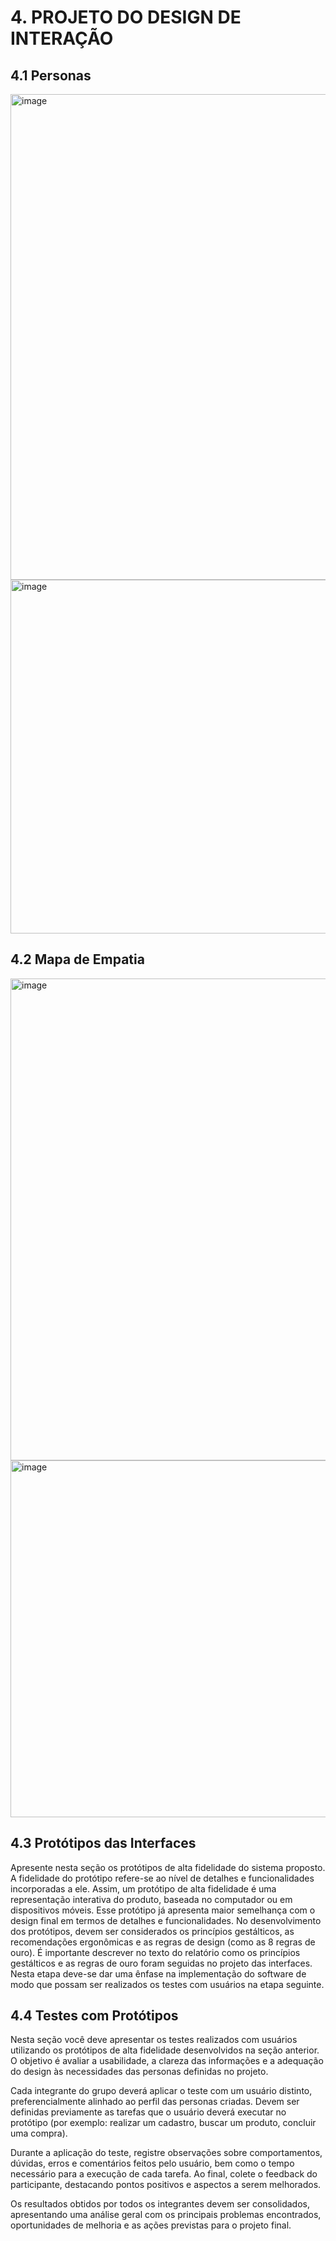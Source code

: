 # 4. PROJETO DO DESIGN DE INTERAÇÃO

## 4.1 Personas
<img width="1384" height="777" alt="image" src="https://github.com/user-attachments/assets/a290a20d-82f5-47b7-a3fe-39efe1e325a9" />
<img width="1022" height="566" alt="image" src="https://github.com/user-attachments/assets/b87239f6-cc31-4019-a3be-d8666e775b6d" />




## 4.2 Mapa de Empatia
<img width="1383" height="771" alt="image" src="https://github.com/user-attachments/assets/38a6e796-d142-4eb2-8359-73d8c2a4cacd" />
<img width="1028" height="571" alt="image" src="https://github.com/user-attachments/assets/4ea596d1-12ba-4209-b9f2-55b4f4900282" />




## 4.3 Protótipos das Interfaces
Apresente nesta seção os protótipos de alta fidelidade do sistema proposto. A fidelidade do protótipo refere-se ao nível de detalhes e funcionalidades incorporadas a ele. Assim, um protótipo de alta fidelidade é uma representação interativa do produto, baseada no computador ou em dispositivos móveis. Esse protótipo já apresenta maior semelhança com o design final em termos de detalhes e funcionalidades. No desenvolvimento dos protótipos, devem ser considerados os princípios gestálticos, as recomendações ergonômicas e as regras de design (como as 8 regras de ouro). É importante descrever no texto do relatório como os princípios gestálticos e as regras de ouro foram seguidas no projeto das interfaces. Nesta etapa deve-se dar uma ênfase na implementação do software de modo que possam ser realizados os testes com usuários na etapa seguinte.

## 4.4 Testes com Protótipos
Nesta seção você deve apresentar os testes realizados com usuários utilizando os protótipos de alta fidelidade desenvolvidos na seção anterior. O objetivo é avaliar a usabilidade, a clareza das informações e a adequação do design às necessidades das personas definidas no projeto.

Cada integrante do grupo deverá aplicar o teste com um usuário distinto, preferencialmente alinhado ao perfil das personas criadas. Devem ser definidas previamente as tarefas que o usuário deverá executar no protótipo (por exemplo: realizar um cadastro, buscar um produto, concluir uma compra).

Durante a aplicação do teste, registre observações sobre comportamentos, dúvidas, erros e comentários feitos pelo usuário, bem como o tempo necessário para a execução de cada tarefa. Ao final, colete o feedback do participante, destacando pontos positivos e aspectos a serem melhorados.

Os resultados obtidos por todos os integrantes devem ser consolidados, apresentando uma análise geral com os principais problemas encontrados, oportunidades de melhoria e as ações previstas para o projeto final. 
